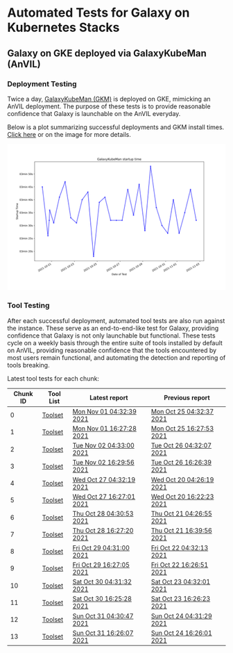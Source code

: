 # Automated Tests for Galaxy on Kubernetes Stacks
## Galaxy on GKE deployed via GalaxyKubeMan (AnVIL)
### Deployment Testing
Twice a day, [GalaxyKubeMan (GKM)](https://github.com/galaxyproject/galaxykubeman-helm) is deployed on GKE, mimicking an AnVIL deployment. The purpose of these tests is to provide reasonable confidence that Galaxy is launchable on the AnVIL everyday.

Below is a plot summarizing successful deployments and GKM install times.
<a href="https://htmlpreview.github.io/?https://github.com/anvilproject/galaxy-tests/blob/main/reports/anvil-production/deployments.html">Click here</a> or on the image for more details.

<a href="https://htmlpreview.github.io/?https://github.com/anvilproject/galaxy-tests/blob/main/reports/anvil-production/deployments.html"><img src="deployments.svg" /></a>

### Tool Testing
After each successful deployment, automated tool tests are also run against the instance. These serve as an end-to-end-like test for Galaxy, providing confidence that Galaxy is not only launchable but functional. These tests cycle on a weekly basis through the entire suite of tools installed by default on AnVIL, providing reasonable confidence that the tools encountered by most users remain functional, and automating the detection and reporting of tools breaking.

Latest tool tests for each chunk:

<table id="anviltools"><thead><tr><th>Chunk ID</th><th>Tool List</th><th>Latest report</th><th>Previous report</th></tr></thead><tbody><tr><td>0</td><td><a href="https://github.com/anvilproject/galaxy-tests/blob/main/reports/anvil-production/tool-tests/gxy-auto-11-01-04-18-56-1/tools.yaml">Toolset</a></td><td><a href="https://htmlpreview.github.io/?https://github.com/anvilproject/galaxy-tests/blob/main/reports/anvil-production/tool-tests/gxy-auto-11-01-04-18-56-1/results.html">Mon Nov 01 04:32:39 2021</a></td><td><a href="https://htmlpreview.github.io/?https://github.com/anvilproject/galaxy-tests/blob/main/reports/anvil-production/tool-tests/gxy-auto-10-25-04-18-34-1/results.html">Mon Oct 25 04:32:37 2021</a></td></tr><tr><td>1</td><td><a href="https://github.com/anvilproject/galaxy-tests/blob/main/reports/anvil-production/tool-tests/gxy-auto-11-01-16-13-47-1/tools.yaml">Toolset</a></td><td><a href="https://htmlpreview.github.io/?https://github.com/anvilproject/galaxy-tests/blob/main/reports/anvil-production/tool-tests/gxy-auto-11-01-16-13-47-1/results.html">Mon Nov 01 16:27:28 2021</a></td><td><a href="https://htmlpreview.github.io/?https://github.com/anvilproject/galaxy-tests/blob/main/reports/anvil-production/tool-tests/gxy-auto-10-25-16-13-44-1/results.html">Mon Oct 25 16:27:53 2021</a></td></tr><tr><td>2</td><td><a href="https://github.com/anvilproject/galaxy-tests/blob/main/reports/anvil-production/tool-tests/gxy-auto-11-02-04-18-50-1/tools.yaml">Toolset</a></td><td><a href="https://htmlpreview.github.io/?https://github.com/anvilproject/galaxy-tests/blob/main/reports/anvil-production/tool-tests/gxy-auto-11-02-04-18-50-1/results.html">Tue Nov 02 04:33:00 2021</a></td><td><a href="https://htmlpreview.github.io/?https://github.com/anvilproject/galaxy-tests/blob/main/reports/anvil-production/tool-tests/gxy-auto-10-26-04-18-40-1/results.html">Tue Oct 26 04:32:07 2021</a></td></tr><tr><td>3</td><td><a href="https://github.com/anvilproject/galaxy-tests/blob/main/reports/anvil-production/tool-tests/gxy-auto-11-02-16-15-05-1/tools.yaml">Toolset</a></td><td><a href="https://htmlpreview.github.io/?https://github.com/anvilproject/galaxy-tests/blob/main/reports/anvil-production/tool-tests/gxy-auto-11-02-16-15-05-1/results.html">Tue Nov 02 16:29:56 2021</a></td><td><a href="https://htmlpreview.github.io/?https://github.com/anvilproject/galaxy-tests/blob/main/reports/anvil-production/tool-tests/gxy-auto-10-26-16-13-40-1/results.html">Tue Oct 26 16:26:39 2021</a></td></tr><tr><td>4</td><td><a href="https://github.com/anvilproject/galaxy-tests/blob/main/reports/anvil-production/tool-tests/gxy-auto-10-27-04-18-48-1/tools.yaml">Toolset</a></td><td><a href="https://htmlpreview.github.io/?https://github.com/anvilproject/galaxy-tests/blob/main/reports/anvil-production/tool-tests/gxy-auto-10-27-04-18-48-1/results.html">Wed Oct 27 04:32:19 2021</a></td><td><a href="https://htmlpreview.github.io/?https://github.com/anvilproject/galaxy-tests/blob/main/reports/anvil-production/tool-tests/gxy-auto-10-20-04-18-37-1/results.html">Wed Oct 20 04:26:19 2021</a></td></tr><tr><td>5</td><td><a href="https://github.com/anvilproject/galaxy-tests/blob/main/reports/anvil-production/tool-tests/gxy-auto-10-27-16-13-38-1/tools.yaml">Toolset</a></td><td><a href="https://htmlpreview.github.io/?https://github.com/anvilproject/galaxy-tests/blob/main/reports/anvil-production/tool-tests/gxy-auto-10-27-16-13-38-1/results.html">Wed Oct 27 16:27:01 2021</a></td><td><a href="https://htmlpreview.github.io/?https://github.com/anvilproject/galaxy-tests/blob/main/reports/anvil-production/tool-tests/gxy-auto-10-20-16-14-25-1/results.html">Wed Oct 20 16:22:23 2021</a></td></tr><tr><td>6</td><td><a href="https://github.com/anvilproject/galaxy-tests/blob/main/reports/anvil-production/tool-tests/gxy-auto-10-28-04-18-32-1/tools.yaml">Toolset</a></td><td><a href="https://htmlpreview.github.io/?https://github.com/anvilproject/galaxy-tests/blob/main/reports/anvil-production/tool-tests/gxy-auto-10-28-04-18-32-1/results.html">Thu Oct 28 04:30:53 2021</a></td><td><a href="https://htmlpreview.github.io/?https://github.com/anvilproject/galaxy-tests/blob/main/reports/anvil-production/tool-tests/gxy-auto-10-21-04-19-08-1/results.html">Thu Oct 21 04:26:55 2021</a></td></tr><tr><td>7</td><td><a href="https://github.com/anvilproject/galaxy-tests/blob/main/reports/anvil-production/tool-tests/gxy-auto-10-28-16-13-44-1/tools.yaml">Toolset</a></td><td><a href="https://htmlpreview.github.io/?https://github.com/anvilproject/galaxy-tests/blob/main/reports/anvil-production/tool-tests/gxy-auto-10-28-16-13-44-1/results.html">Thu Oct 28 16:27:20 2021</a></td><td><a href="https://htmlpreview.github.io/?https://github.com/anvilproject/galaxy-tests/blob/main/reports/anvil-production/tool-tests/gxy-auto-10-21-16-25-26-1/results.html">Thu Oct 21 16:39:56 2021</a></td></tr><tr><td>8</td><td><a href="https://github.com/anvilproject/galaxy-tests/blob/main/reports/anvil-production/tool-tests/gxy-auto-10-29-04-18-46-1/tools.yaml">Toolset</a></td><td><a href="https://htmlpreview.github.io/?https://github.com/anvilproject/galaxy-tests/blob/main/reports/anvil-production/tool-tests/gxy-auto-10-29-04-18-46-1/results.html">Fri Oct 29 04:31:00 2021</a></td><td><a href="https://htmlpreview.github.io/?https://github.com/anvilproject/galaxy-tests/blob/main/reports/anvil-production/tool-tests/gxy-auto-10-22-04-18-39-1/results.html">Fri Oct 22 04:32:13 2021</a></td></tr><tr><td>9</td><td><a href="https://github.com/anvilproject/galaxy-tests/blob/main/reports/anvil-production/tool-tests/gxy-auto-10-29-16-13-38-1/tools.yaml">Toolset</a></td><td><a href="https://htmlpreview.github.io/?https://github.com/anvilproject/galaxy-tests/blob/main/reports/anvil-production/tool-tests/gxy-auto-10-29-16-13-38-1/results.html">Fri Oct 29 16:27:05 2021</a></td><td><a href="https://htmlpreview.github.io/?https://github.com/anvilproject/galaxy-tests/blob/main/reports/anvil-production/tool-tests/gxy-auto-10-22-16-13-39-1/results.html">Fri Oct 22 16:26:51 2021</a></td></tr><tr><td>10</td><td><a href="https://github.com/anvilproject/galaxy-tests/blob/main/reports/anvil-production/tool-tests/gxy-auto-10-30-04-18-27-1/tools.yaml">Toolset</a></td><td><a href="https://htmlpreview.github.io/?https://github.com/anvilproject/galaxy-tests/blob/main/reports/anvil-production/tool-tests/gxy-auto-10-30-04-18-27-1/results.html">Sat Oct 30 04:31:32 2021</a></td><td><a href="https://htmlpreview.github.io/?https://github.com/anvilproject/galaxy-tests/blob/main/reports/anvil-production/tool-tests/gxy-auto-10-23-04-18-15-1/results.html">Sat Oct 23 04:32:01 2021</a></td></tr><tr><td>11</td><td><a href="https://github.com/anvilproject/galaxy-tests/blob/main/reports/anvil-production/tool-tests/gxy-auto-10-30-16-12-58-1/tools.yaml">Toolset</a></td><td><a href="https://htmlpreview.github.io/?https://github.com/anvilproject/galaxy-tests/blob/main/reports/anvil-production/tool-tests/gxy-auto-10-30-16-12-58-1/results.html">Sat Oct 30 16:25:28 2021</a></td><td><a href="https://htmlpreview.github.io/?https://github.com/anvilproject/galaxy-tests/blob/main/reports/anvil-production/tool-tests/gxy-auto-10-23-16-12-51-1/results.html">Sat Oct 23 16:26:23 2021</a></td></tr><tr><td>12</td><td><a href="https://github.com/anvilproject/galaxy-tests/blob/main/reports/anvil-production/tool-tests/gxy-auto-10-31-04-18-31-1/tools.yaml">Toolset</a></td><td><a href="https://htmlpreview.github.io/?https://github.com/anvilproject/galaxy-tests/blob/main/reports/anvil-production/tool-tests/gxy-auto-10-31-04-18-31-1/results.html">Sun Oct 31 04:30:47 2021</a></td><td><a href="https://htmlpreview.github.io/?https://github.com/anvilproject/galaxy-tests/blob/main/reports/anvil-production/tool-tests/gxy-auto-10-24-04-18-26-1/results.html">Sun Oct 24 04:31:29 2021</a></td></tr><tr><td>13</td><td><a href="https://github.com/anvilproject/galaxy-tests/blob/main/reports/anvil-production/tool-tests/gxy-auto-10-31-16-13-15-1/tools.yaml">Toolset</a></td><td><a href="https://htmlpreview.github.io/?https://github.com/anvilproject/galaxy-tests/blob/main/reports/anvil-production/tool-tests/gxy-auto-10-31-16-13-15-1/results.html">Sun Oct 31 16:26:07 2021</a></td><td><a href="https://htmlpreview.github.io/?https://github.com/anvilproject/galaxy-tests/blob/main/reports/anvil-production/tool-tests/gxy-auto-10-24-16-12-55-1/results.html">Sun Oct 24 16:26:01 2021</a></td></tr></tbody></table>
